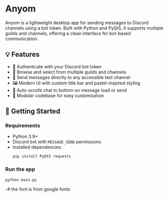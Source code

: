 # Anyom

Anyom is a lightweight desktop app for sending messages to Discord channels using a bot token. Built with Python and PyQt5, it supports multiple guilds and channels, offering a clean interface for bot-based communication.

## 💡 Features

- 🔐 Authenticate with your Discord bot token
- 🧭 Browse and select from multiple guilds and channels
- 💬 Send messages directly to any accessible text channel
- 🖼️ Modern UI with custom title bar and pastel-inspired styling
- 📜 Auto-scrolls chat to bottom on message load or send
- 🧱 Modular codebase for easy customization

## 🚀 Getting Started

### Requirements

- Python 3.9+
- Discord bot with `MESSAGE_SEND` permissions
- Installed dependencies:
  ```bash
  pip install PyQt5 requests
  ```
  
### Run the app
  ```bash
  python main.py
  ```

-# the font is from google fonts
